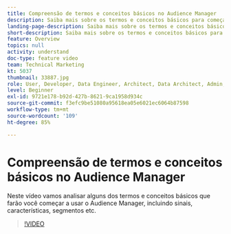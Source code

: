```yaml
---
title: Compreensão de termos e conceitos básicos no Audience Manager
description: Saiba mais sobre os termos e conceitos básicos para começar a usar o Adobe Audience Manager, incluindo sinais, características, segmentos e muito mais, com este vídeo de suporte.
landing-page-description: Saiba mais sobre os termos e conceitos básicos para começar a usar o Adobe Audience Manager, incluindo sinais, características, segmentos e muito mais, com este vídeo de suporte.
short-description: Saiba mais sobre os termos e conceitos básicos para começar a usar o Adobe Audience Manager, incluindo sinais, características, segmentos e muito mais, com este vídeo de suporte.
feature: Overview
topics: null
activity: understand
doc-type: feature video
team: Technical Marketing
kt: 5037
thumbnail: 33887.jpg
role: User, Developer, Data Engineer, Architect, Data Architect, Admin, Leader
level: Beginner
exl-id: 9721e178-b92d-427b-8621-9ca1958d934c
source-git-commit: f3efc9be51080a95618ea05e6021ec6064b87598
workflow-type: tm+mt
source-wordcount: '109'
ht-degree: 85%

---
```


# Compreensão de termos e conceitos básicos no Audience Manager

Neste vídeo vamos analisar alguns dos termos e conceitos básicos que farão você começar a usar o Audience Manager, incluindo sinais, características, segmentos etc.

>[!VIDEO](https://video.tv.adobe.com/v/37141/?quality=12&captions=por_br)
